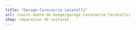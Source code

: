 ```yaml
---
title: "Garage-Carosserie Locatelli"
url: /saint-andre-de-boege/garage-carosserie-locatelli/
shop: réparation de voitures
---
```

